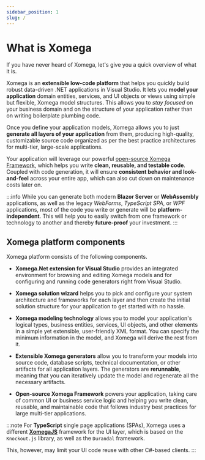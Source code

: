 ```yaml
---
sidebar_position: 1
slug: /
---
```


# What is Xomega

If you have never heard of Xomega, let's give you a quick overview of what it is.

Xomega is an **extensible low-code platform** that helps you quickly build robust data-driven .NET applications in Visual Studio. It lets you **model your application** domain entities, services, and UI objects or views using simple but flexible, Xomega model structures. This allows you to *stay focused* on your business domain and on the structure of your application rather than on writing boilerplate plumbing code.

Once you define your application models, Xomega allows you to just **generate all layers of your application** from them, producing high-quality, customizable source code organized as per the best practice architectures for multi-tier, large-scale applications.

Your application will leverage our powerful [open-source Xomega Framework](https://github.com/Xomega-Net/XomegaFramework), which helps you write **clean, reusable, and testable code**. Coupled with code generation, it will ensure **consistent behavior and look-and-feel** across your entire app, which can also cut down on maintenance costs later on.

:::info
While you can generate both modern **Blazor Server** or **WebAssembly** applications, as well as the legacy *WebForms*, *TypeScript SPA*, or *WPF* applications, most of the code you write or generate will be **platform-independent**. This will help you to easily switch from one framework or technology to another and thereby **future-proof** your investment.
:::

## Xomega platform components

Xomega platform consists of the following components.

- **Xomega.Net extension for Visual Studio** provides an integrated environment for browsing and editing Xomega models and for configuring and running code generators right from Visual Studio.

- **Xomega solution wizard** helps you to pick and configure your system architecture and frameworks for each layer and then create the initial solution structure for your application to get started with no hassle.

- **Xomega modeling technology** allows you to model your application's logical types, business entities, services, UI objects, and other elements in a simple yet extensible, user-friendly XML format. You can specify the minimum information in the model, and Xomega will derive the rest from it.

- **Extensible Xomega generators** allow you to transform your models into source code, database scripts, technical documentation, or other artifacts for all application layers. The generators are **rerunnable**, meaning that you can iteratively update the model and regenerate all the necessary artifacts.

- **Open-source Xomega Framework** powers your application, taking care of common UI or business service logic and helping you write clean, reusable, and maintainable code that follows industry best practices for large multi-tier applications.

:::note
For **TypeScript** single page applications (SPAs), Xomega uses a different **[XomegaJS](https://github.com/Xomega-Net/XomegaJS)** framework for the UI layer, which is based on the `Knockout.js` library, as well as the `Durandal` framework.

This, however, may limit your UI code reuse with other C#-based clients.
:::
